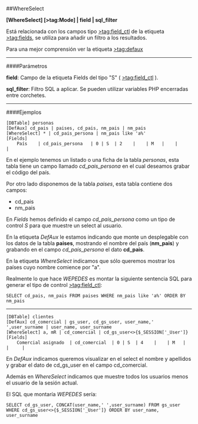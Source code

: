 ##WhereSelect

**[WhereSelect] [>tag:Mode] | field | sql_filter**

Está relacionada con los campos tipo [>tag:field_ctl](Select) de la etiqueta [>tag:fields](Fields), se utiliza para añadir un filtro a los resultados.

Para una mejor comprensión ver la etiqueta [>tag:defaux]([DefAux])

- - -
####Parámetros

**field**: Campo de la etiqueta Fields del tipo "S" ( [>tag:field_ctl](Select) ).

**sql_filter**: Filtro SQL a aplicar. Se pueden utilizar variables PHP encerradas entre corchetes.

- - -

####Ejemplos

```
[DBTable] personas
[DefAux] cd_pais | paises, cd_pais, nm_pais | nm_pais
[WhereSelect] * | cd_pais_persona | nm_pais like 'a%'
[Fields]
    País	| cd_pais_persona	| 0 | S  | 2	|    | M   |	|     | 
```

En el ejemplo tenemos un listado o una ficha de la tabla *personas*, esta tabla tiene un campo llamado *cd_pais_persona* en el cual deseamos grabar el código del país.

Por otro lado disponemos de la tabla *paises*, esta tabla contiene dos campos:
- cd_pais
- nm_pais

En *Fields* hemos definido el campo *cd_pais_persona* como un tipo de control *S* para que muestre un select al usuario.

En la etiqueta *DefAux* le estamos indicando que monte un desplegable con los datos de la tabla **paises**, mostrando el nombre del país (**nm_pais**) y grabando en el campo *cd_pais_persona* el dato **cd_pais**.

En la etiqueta *WhereSelect* indicamos que sólo queremos mostrar los países cuyo nombre comience por "a".

Realmente lo que hace *WEPEDES* es montar la siguiente sentencia SQL para generar el tipo de control [>tag:field_ctl](Select):

	SELECT cd_pais, nm_pais FROM paises WHERE nm_pais like 'a%' ORDER BY nm_pais


- - -
```
[DBTable] clientes
[DefAux] cd_comercial | gs_user, cd_gs_user, user_name,' ',user_surname | user_name, user_surname
[WhereSelect] a, mR | cd_comercial | cd_gs_user<>{$_SESSION['_User']}
[Fields]
    Comercial asignado	| cd_comercial	| 0 | S  | 4	|    | M   |	|     | 
```

En *DefAux* indicamos queremos visualizar en el select el nombre y apellidos y grabar el dato de cd_gs_user en el campo cd_comercial.

Además en *WhereSelect* indicamos que muestre todos los usuarios menos el usuario de la sesión actual.

El SQL que montaría *WEPEDES* sería:

	SELECT cd_gs_user, CONCAT(user_name,' ',user_surname) FROM gs_user WHERE cd_gs_user<>{$_SESSION['_User']} ORDER BY user_name, user_surname
    

